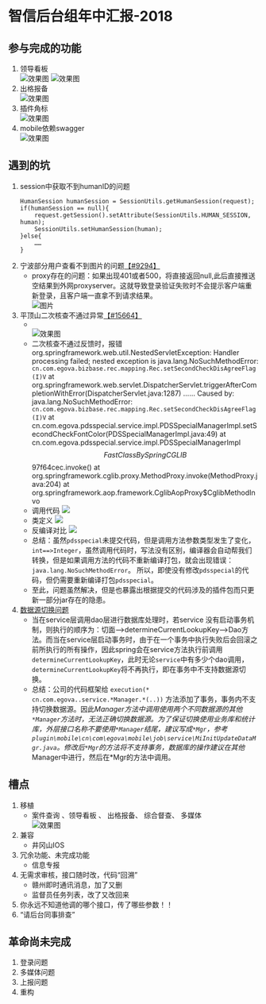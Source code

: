 # 智信后台组年中汇报-2018
## 参与完成的功能
1. 领导看板<br>
    ![效果图](img/leaderbord1.png)  ![效果图](img/leaderbord2.png) <br>
1. 出格报备<br>
    ![效果图](img/defaultimg.png)<br>
1. 插件角标<br>
    ![效果图](img/tipnum.png)<br>
1. mobile依赖swagger<br>
    ![效果图](img/swagger.png)<br>
## 遇到的坑
1. session中获取不到humanID的问题
    ```
    HumanSession humanSession = SessionUtils.getHumanSession(request);
    if(humanSession == null){
        request.getSession().setAttribute(SessionUtils.HUMAN_SESSION, human);
        SessionUtils.setHumanSession(human);
    }else{
        ……
    }
    ```
2. 宁波部分用户查看不到图片的问题[【#9294】](http://faq.egova.com.cn:7777/redmine/issues/9294)
    * proxy存在的问题：如果出现401或者500，将直接返回null,此后直接推送空结果到外网proxyserver。这就导致登录验证失败时不会提示客户端重新登录，且客户端一直拿不到请求结果。
    <br>![图片](img/proxy.png)
3. 平顶山二次核查不通过异常[【#15664】](http://faq.egova.com.cn:7777/redmine/issues/15664)<br>
    * <br>![效果图](img/pingdingshan.png)
    * 二次核查不通过反馈时，报错  org.springframework.web.util.NestedServletException: Handler processing failed; nested exception is java.lang.NoSuchMethodError: `cn.com.egova.bizbase.rec.mapping.Rec.setSecondCheckDisAgreeFlag(I)V`
        at org.springframework.web.servlet.DispatcherServlet.triggerAfterCompletionWithError(DispatcherServlet.java:1287)
            ……
     Caused by: java.lang.NoSuchMethodError: `cn.com.egova.bizbase.rec.mapping.Rec.setSecondCheckDisAgreeFlag(I)V`
        at cn.com.egova.pdsspecial.service.impl.PDSSpecialManagerImpl.setSecondCheckFontColor(PDSSpecialManagerImpl.java:49)
        at cn.com.egova.pdsspecial.service.impl.PDSSpecialManagerImpl$$FastClassBySpringCGLIB$$97f64cec.invoke(<generated>)
        at org.springframework.cglib.proxy.MethodProxy.invoke(MethodProxy.java:204)
        at org.springframework.aop.framework.CglibAopProxy$CglibMethodInvo
    * 调用代码
    ![](img/pingdingshan3.png)
    * 类定义
    ![](img/pingdingshan2.png)
    * 反编译对比
    ![](img/pingdingshan4.png)
    * 总结：虽然`pdsspecial`未提交代码，但是调用方法参数类型发生了变化，`int==>Integer`，虽然调用代码时，写法没有区别，编译器会自动帮我们转换，但是如果调用方法的代码不重新编译打包，就会出现错误： `java.lang.NoSuchMethodError`。
    所以，即使没有修改`pdsspecial`的代码，但仍需要重新编译打包`pdsspecial`。
    * 至此，问题虽然解决，但是也暴露出根据提交的代码涉及的插件包而只更新一部分jar存在的隐患。
4.  [数据源切换问题](http://note.youdao.com/noteshare?id=0720311971dc720fc615d70abb254ca8)
    * 当在service层调用dao层进行数据库处理时，若service 没有启动事务机制，则执行的顺序为：切面——>determineCurrentLookupKey——>Dao方法。而当在service层启动事务时，由于在一个事务中执行失败后会回滚之前所执行的所有操作，因此spring会在service方法执行前调用`determineCurrentLookupKey`，此时无论`service`中有多少个dao调用，`determineCurrentLookupKey`将不再执行，即在事务中不支持数据源切换。
    * 总结：公司的代码框架给 `execution(* cn.com.egova..service.*Manager.*(..))` 方法添加了事务，事务内不支持切换数据源。因此*Manager方法中调用使用两个不同数据源的其他`*Manager`方法时，无法正确切换数据源。为了保证切换使用业务库和统计库，外层接口名称不要使用`*Manager`结尾，建议写成`*Mgr`，参考`plugin\mobile\cn\com\egova\mobile\job\service\MiInitUpdateDataMgr.java`。修改后`*Mgr`的方法将不支持事务，数据库的操作建议在其他*Manager中进行，然后在*Mgr的方法中调用。

## 槽点
1. 移植
    * 案件查询 、领导看板 、 出格报备、 综合督查、 多媒体<br>
    ![效果图](img/defaultimg.png)<br>
2. 兼容
    * 井冈山IOS
3. 冗余功能、未完成功能
    * 信息专报
4. 无需求审核，接口随时改，代码“回溯”
    * 赣州即时通讯消息，加了又删
    * 监督员任务列表，改了又改回来
5. 你永远不知道他调的哪个接口，传了哪些参数！！
6. “请后台同事排查”

## 革命尚未完成
1. 登录问题
1. 多媒体问题
1. 上报问题
2. 重构

